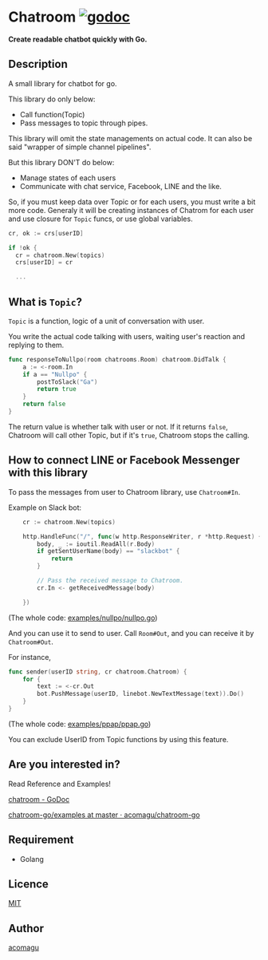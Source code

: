 Chatroom [![godoc](https://img.shields.io/badge/reference-godoc-blue.svg)](https://godoc.org/github.com/acomagu/chatroom-go/chatroom)
========


__Create readable chatbot quickly with Go.__

## Description
A small library for chatbot for go.

This library do only below:
- Call function(Topic)
- Pass messages to topic through pipes.

This library will omit the state managements on actual code. It can also be said "wrapper of simple channel pipelines".

But this library DON'T do below:
- Manage states of each users
- Communicate with chat service, Facebook, LINE and the like.

So, if you must keep data over Topic or for each users, you must write a bit more code. Generaly it will be creating instances of Chatrom for each user and use closure for `Topic` funcs, or use global variables.

```Go
cr, ok := crs[userID]

if !ok {
  cr = chatroom.New(topics)
  crs[userID] = cr

  ...

```

## What is `Topic`?

`Topic` is a function, logic of a unit of conversation with user.

You write the actual code talking with users, waiting user's reaction and replying to them.

```Go
func responseToNullpo(room chatrooms.Room) chatroom.DidTalk {
	a := <-room.In
	if a == "Nullpo" {
		postToSlack("Ga")
		return true
	}
	return false
}
```

The return value is whether talk with user or not. If it returns `false`, Chatroom will call other Topic, but if it's `true`, Chatroom stops the calling.

## How to connect LINE or Facebook Messenger with this library

To pass the messages from user to Chatroom library, use `Chatroom#In`.

Example on Slack bot:

```Go
	cr := chatroom.New(topics)

	http.HandleFunc("/", func(w http.ResponseWriter, r *http.Request) {
		body, _ := ioutil.ReadAll(r.Body)
		if getSentUserName(body) == "slackbot" {
			return
		}

		// Pass the received message to Chatroom.
		cr.In <- getReceivedMessage(body)

	})
```

(The whole code: [examples/nullpo/nullpo.go](https://github.com/acomagu/chatroom-go/blob/master/examples/nullpo/nullpo.go))


And you can use it to send to user. Call `Room#Out`, and you can receive it by `Chatroom#Out`.

For instance,

```Go
func sender(userID string, cr chatroom.Chatroom) {
	for {
		text := <-cr.Out
		bot.PushMessage(userID, linebot.NewTextMessage(text)).Do()
	}
}
```

(The whole code: [examples/ppap/ppap.go](https://github.com/acomagu/chatroom-go/blob/master/examples/ppap/ppap.go))

You can exclude UserID from Topic functions by using this feature.

## Are you interested in?

Read Reference and Examples!

[chatroom - GoDoc](https://godoc.org/github.com/acomagu/chatroom-go-v2/chatroom)

[chatroom-go/examples at master · acomagu/chatroom-go](https://github.com/acomagu/chatroom-go-v2/tree/master/examples)

## Requirement
- Golang

## Licence

[MIT](https://github.com/tcnksm/tool/blob/master/LICENCE)

## Author

[acomagu](https://github.com/acomagu)
